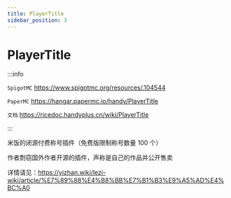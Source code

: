 ```yaml
---
title: PlayerTitle
sidebar_position: 3
---
```


# PlayerTitle

:::info

`SpigotMC` https://www.spigotmc.org/resources/.104544

`PaperMC` https://hangar.papermc.io/handy/PlayerTitle

`文档` https://ricedoc.handyplus.cn/wiki/PlayerTitle

:::

米饭的闭源付费称号插件（免费版限制称号数量 100 个）

作者剽窃国外作者开源的插件，声称是自己的作品并公开售卖

详情请见：https://yizhan.wiki/lezi-wiki/article/%E7%89%88%E4%B8%BB%E7%B1%B3%E9%A5%AD%E4%BC%A0
